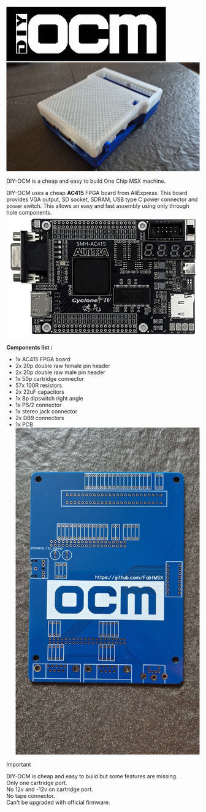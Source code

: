 
![1](https://github.com/FabfMSX/DIY-OCM/blob/main/Images/logo.png?raw=true)
![1](https://github.com/FabfMSX/DIY-OCM/blob/main/Images/20250707_181406.jpg?raw=true)

DIY-OCM is a cheap and easy to build One Chip MSX machine.

DIY-OCM uses a cheap **AC415** FPGA board from AliExpress.
This board provides VGA output, SD socket, SDRAM, USB type C power connector and power switch.
This allows an easy and fast assembly using only through hole components.
![1](https://github.com/FabfMSX/DIY-OCM/blob/main/Images/1.jpg?raw=true)

**Components list :** 
- 1x AC415 FPGA board
- 2x 20p double raw female pin header
- 2x 20p double raw male pin header
- 1x 50p cartridge connector
- 57x 100R resistors
- 2x 22uF capacitors
- 1x 8p dipswitch right angle
- 1x PS/2 connector
- 1x stereo jack connector
- 2x DB9 connectors
- 1x PCB
![1](https://github.com/FabfMSX/DIY-OCM/blob/main/Images/20250707_180354.jpg?raw=true)
> [!IMPORTANT]
> DIY-OCM is cheap and easy to build but some features are missing.  
> Only one cartridge port.  
> No 12v and -12v on cartridge port.  
> No tape connector.  
> Can't be upgraded with official firmware.  
